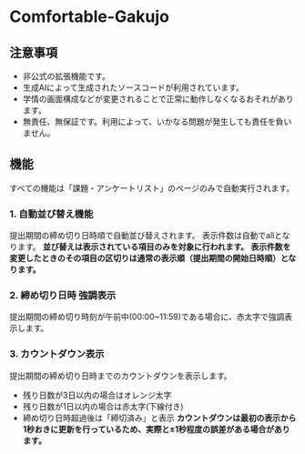 # Comfortable-Gakujo
## 注意事項
- 非公式の拡張機能です。
- 生成AIによって生成されたソースコードが利用されています。
- 学情の画面構成などが変更されることで正常に動作しなくなるおそれがあります。
- 無責任、無保証です。利用によって、いかなる問題が発生しても責任を負いません。

## 機能
すべての機能は「課題・アンケートリスト」のページのみで自動実行されます。
### 1. 自動並び替え機能
提出期間の締め切り日時順で自動並び替えされます。
表示件数は自動でallとなります。
__並び替えは表示されている項目のみを対象に行われます。__
__表示件数を変更したときのその項目の区切りは通常の表示順（提出期間の開始日時順）となります。__
### 2. 締め切り日時 強調表示
提出期間の締め切り時刻が午前中(00:00~11:59)である場合に、赤太字で強調表示します。
### 3. カウントダウン表示
提出期間の締め切り日時までのカウントダウンを表示します。
- 残り日数が3日以内の場合はオレンジ太字
- 残り日数が1日以内の場合は赤太字(下線付き)
- 締め切り日時超過後は「締切済み」と表示
__カウントダウンは最初の表示から1秒おきに更新を行っているため、実際と±1秒程度の誤差がある場合があります。__